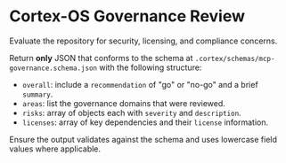 # Cortex-OS Governance Review

Evaluate the repository for security, licensing, and compliance concerns.

Return **only** JSON that conforms to the schema at `.cortex/schemas/mcp-governance.schema.json` with the following structure:
- `overall`: include a `recommendation` of "go" or "no-go" and a brief `summary`.
- `areas`: list the governance domains that were reviewed.
- `risks`: array of objects each with `severity` and `description`.
- `licenses`: array of key dependencies and their `license` information.

Ensure the output validates against the schema and uses lowercase field values where applicable.
